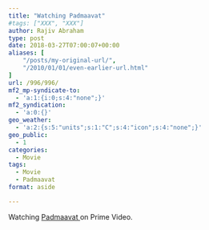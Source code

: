 ```yaml
---
title: "Watching Padmaavat"
#tags: ["XXX", "XXX"]
author: Rajiv Abraham
type: post
date: 2018-03-27T07:00:07+00:00
aliases: [
    "/posts/my-original-url/",
    "/2010/01/01/even-earlier-url.html"
]
url: /996/996/
mf2_mp-syndicate-to:
  - 'a:1:{i:0;s:4:"none";}'
mf2_syndication:
  - 'a:0:{}'
geo_weather:
  - 'a:2:{s:5:"units";s:1:"C";s:4:"icon";s:4:"none";}'
geo_public:
  - 1
categories:
  - Movie
tags:
  - Movie
  - Padmaavat
format: aside

---
```

<p style="text-align: justify;">
  Watching <a href="https://www.imdb.com/title/tt5935704/" target="_blank" rel="noopener">Padmaavat </a>on Prime Video.
</p>